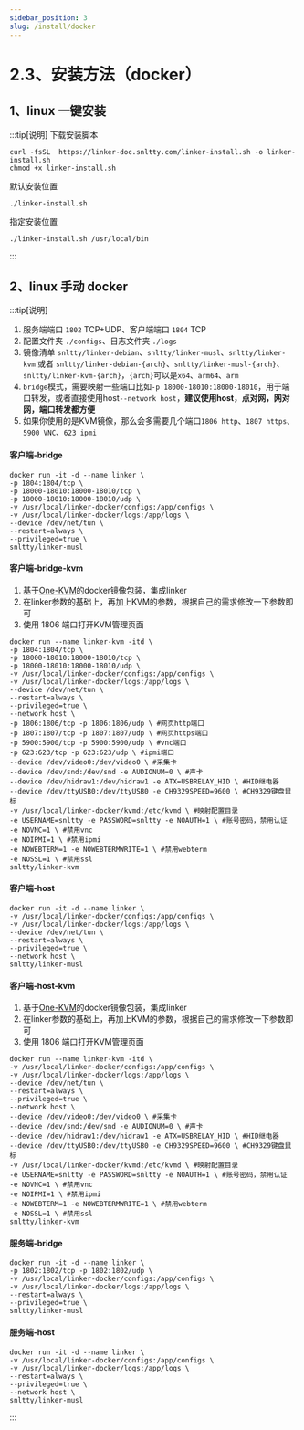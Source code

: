 ```yaml
---
sidebar_position: 3
slug: /install/docker
---
```


# 2.3、安装方法（docker）

## 1、linux 一键安装
:::tip[说明]
下载安装脚本 
```
curl -fsSL  https://linker-doc.snltty.com/linker-install.sh -o linker-install.sh
chmod +x linker-install.sh
```
默认安装位置 
```
./linker-install.sh
```
指定安装位置 
```
./linker-install.sh /usr/local/bin
```
:::

## 2、linux 手动 docker

:::tip[说明]

1. 服务端端口 `1802` TCP+UDP、客户端端口 `1804` TCP
2. 配置文件夹 `./configs`、日志文件夹 `./logs`
3. 镜像清单 `snltty/linker-debian`、`snltty/linker-musl`、`snltty/linker-kvm` 或者 `snltty/linker-debian-{arch}`、`snltty/linker-musl-{arch}`、`snltty/linker-kvm-{arch}`，`{arch}`可以是`x64`、`arm64`、`arm`
4. `bridge`模式，需要映射一些端口比如`-p 18000-18010:18000-18010`，用于端口转发，或者直接使用host`--network host`，**建议使用host，点对网，网对网，端口转发都方便**
5. 如果你使用的是KVM镜像，那么会多需要几个端口`1806 http`、`1807 https`、`5900 VNC`、`623 ipmi`

#### 客户端-bridge
```
docker run -it -d --name linker \
-p 1804:1804/tcp \
-p 18000-18010:18000-18010/tcp \
-p 18000-18010:18000-18010/udp \
-v /usr/local/linker-docker/configs:/app/configs \
-v /usr/local/linker-docker/logs:/app/logs \
--device /dev/net/tun \
--restart=always \
--privileged=true \
snltty/linker-musl
```
#### 客户端-bridge-kvm

1. 基于[One-KVM](https://one-kvm.mofeng.run/start_install/docker_install/)的docker镜像包装，集成linker
2. 在linker参数的基础上，再加上KVM的参数，根据自己的需求修改一下参数即可
3. 使用 1806 端口打开KVM管理页面

```
docker run --name linker-kvm -itd \
-p 1804:1804/tcp \
-p 18000-18010:18000-18010/tcp \
-p 18000-18010:18000-18010/udp \
-v /usr/local/linker-docker/configs:/app/configs \
-v /usr/local/linker-docker/logs:/app/logs \
--device /dev/net/tun \
--restart=always \
--privileged=true \
--network host \
-p 1806:1806/tcp -p 1806:1806/udp \ #网页http端口
-p 1807:1807/tcp -p 1807:1807/udp \ #网页https端口
-p 5900:5900/tcp -p 5900:5900/udp \ #vnc端口
-p 623:623/tcp -p 623:623/udp \ #ipmi端口
--device /dev/video0:/dev/video0 \ #采集卡
--device /dev/snd:/dev/snd -e AUDIONUM=0 \ #声卡
--device /dev/hidraw1:/dev/hidraw1 -e ATX=USBRELAY_HID \ #HID继电器
--device /dev/ttyUSB0:/dev/ttyUSB0 -e CH9329SPEED=9600 \ #CH9329键盘鼠标
-v /usr/local/linker-docker/kvmd:/etc/kvmd \ #映射配置目录
-e USERNAME=snltty -e PASSWORD=snltty -e NOAUTH=1 \ #账号密码，禁用认证
-e NOVNC=1 \ #禁用vnc
-e NOIPMI=1 \ #禁用ipmi
-e NOWEBTERM=1 -e NOWEBTERMWRITE=1 \ #禁用webterm
-e NOSSL=1 \ #禁用ssl
snltty/linker-kvm
```


#### 客户端-host
```
docker run -it -d --name linker \
-v /usr/local/linker-docker/configs:/app/configs \
-v /usr/local/linker-docker/logs:/app/logs \
--device /dev/net/tun \
--restart=always \
--privileged=true \
--network host \
snltty/linker-musl
```
#### 客户端-host-kvm

1. 基于[One-KVM](https://one-kvm.mofeng.run/start_install/docker_install/)的docker镜像包装，集成linker
2. 在linker参数的基础上，再加上KVM的参数，根据自己的需求修改一下参数即可
3. 使用 1806 端口打开KVM管理页面

```
docker run --name linker-kvm -itd \
-v /usr/local/linker-docker/configs:/app/configs \
-v /usr/local/linker-docker/logs:/app/logs \
--device /dev/net/tun \
--restart=always \
--privileged=true \
--network host \
--device /dev/video0:/dev/video0 \ #采集卡
--device /dev/snd:/dev/snd -e AUDIONUM=0 \ #声卡
--device /dev/hidraw1:/dev/hidraw1 -e ATX=USBRELAY_HID \ #HID继电器
--device /dev/ttyUSB0:/dev/ttyUSB0 -e CH9329SPEED=9600 \ #CH9329键盘鼠标
-v /usr/local/linker-docker/kvmd:/etc/kvmd \ #映射配置目录
-e USERNAME=snltty -e PASSWORD=snltty -e NOAUTH=1 \ #账号密码，禁用认证
-e NOVNC=1 \ #禁用vnc
-e NOIPMI=1 \ #禁用ipmi
-e NOWEBTERM=1 -e NOWEBTERMWRITE=1 \ #禁用webterm
-e NOSSL=1 \ #禁用ssl
snltty/linker-kvm
```

#### 服务端-bridge
```
docker run -it -d --name linker \
-p 1802:1802/tcp -p 1802:1802/udp \
-v /usr/local/linker-docker/configs:/app/configs \
-v /usr/local/linker-docker/logs:/app/logs \
--restart=always \
--privileged=true \
snltty/linker-musl
```

#### 服务端-host
```
docker run -it -d --name linker \
-v /usr/local/linker-docker/configs:/app/configs \
-v /usr/local/linker-docker/logs:/app/logs \
--restart=always \
--privileged=true \
--network host \
snltty/linker-musl
```
:::
